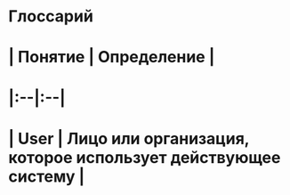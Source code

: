 ﻿# Глоссарий
# | Понятие | Определение |
# |:--|:--|
# | User | Лицо или организация, которое использует действующее систему |

